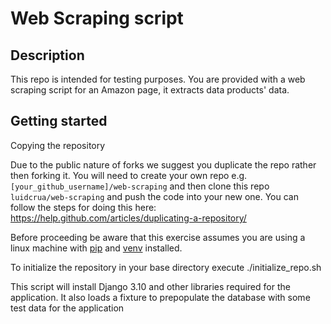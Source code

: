 # Web Scraping script

## Description
This repo is intended for testing purposes. You are provided with a web scraping script for an Amazon page, it extracts data products' data. 

## Getting started

Copying the repository

Due to the public nature of forks we suggest you duplicate the repo rather then forking it.
You will need to create your own repo e.g. `[your_github_username]/web-scraping` and then clone this repo `luidcrua/web-scraping` and push the code into your new one. You can follow the steps for doing this here: https://help.github.com/articles/duplicating-a-repository/

Before proceeding be aware that this exercise assumes you are using a linux machine with [pip](https://pip.pypa.io/en/stable) and [venv](https://docs.python.org/3/library/venv.html) installed.

To initialize the repository in your base directory execute ./initialize_repo.sh

This script will install Django 3.10 and other libraries required for the application. It also loads a fixture to prepopulate the database with some test data for the application

